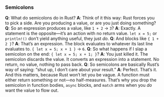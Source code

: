 
### Semicolons

**Q**: What do semicolons do in Rust?
**A**: Think of it this way: Rust forces you to pick a side. Are you producing a value, or are you just doing something?
**Q**: So an expression produces a value, like `1 + 2` → `3`?
**A**: Exactly. A statement is the opposite—it’s an action with no return value. `let x = 5;` or `println!()` don’t yield anything useful, they just *do*.
**Q**: And blocks like `{ 1 + 2 }`?
**A**: That’s an expression. The block evaluates to whatever its last line evaluates to. `{ let x = 5; x + 1 }` → `6`.
**Q**: So what happens if I slap a semicolon on the end: `{ let x = 5; x + 1; }`?
**A**: You just killed it. The semicolon discards the value. It converts an expression into a statement. No return, no value, nothing to pass back.
**Q**: So semicolons are basically Rust’s way of saying: “shut up, I don’t care about your result.”
**A**: Perfect. That’s it. And this matters, because Rust won’t let you be vague. A function must either return something or not—no half-measures. That’s why you drop the semicolon in function bodies, `async` blocks, and `match` arms when you *do* want the value to flow out.


